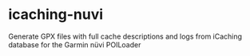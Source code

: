 # icaching-nuvi
Generate GPX files with full cache descriptions and logs from iCaching database for the Garmin nüvi POILoader
